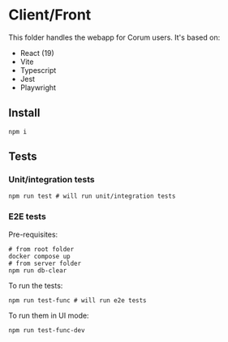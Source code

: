 # Client/Front

This folder handles the webapp for Corum users. It's based on:
- React (19)
- Vite
- Typescript
- Jest
- Playwright

## Install

```
npm i
```

## Tests

### Unit/integration tests

```
npm run test # will run unit/integration tests
```

### E2E tests

Pre-requisites:

```
# from root folder
docker compose up
# from server folder
npm run db-clear
```

To run the tests:

```
npm run test-func # will run e2e tests
```

To run them in UI mode:

```
npm run test-func-dev
```